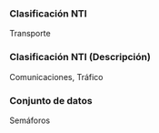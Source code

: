 ### Clasificación NTI
Transporte
### Clasificación NTI (Descripción)
Comunicaciones, Tráfico
### Conjunto de datos
Semáforos
